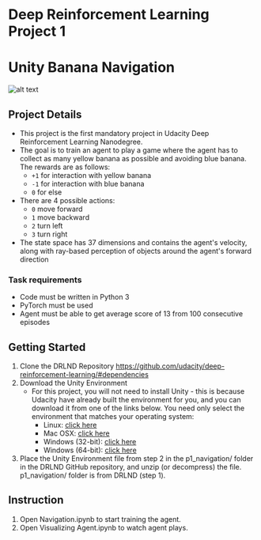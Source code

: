 # Deep Reinforcement Learning Project 1
# Unity Banana Navigation
![alt text](https://github.com/alifahsanul/banana_navigation/blob/master/image/environment.PNG)
## Project Details
* This project is the first mandatory project in Udacity Deep Reinforcement Learning Nanodegree.
* The goal is to train an agent to play a game where the agent has to collect as many yellow banana as possible and avoiding blue banana. The rewards are as follows:
  * `+1` for interaction with yellow banana
  * `-1` for interaction with blue banana
  * `0` for else
* There are 4 possible actions:
  * `0` move forward
  * `1` move backward
  * `2` turn left
  * `3` turn right
* The state space has 37 dimensions and contains the agent's velocity, along with ray-based perception of objects around the agent's forward direction
### Task requirements
* Code must be written in Python 3
* PyTorch must be used
* Agent must be able to get average score of 13 from 100 consecutive episodes

## Getting Started
1. Clone the DRLND Repository https://github.com/udacity/deep-reinforcement-learning/#dependencies
2. Download the Unity Environment
	* For this project, you will not need to install Unity - this is because Udacity have already built the environment for you, and you can download it from one of the links below. You need only select the environment that matches your operating system:
		* Linux: [click here](https://s3-us-west-1.amazonaws.com/udacity-drlnd/P1/Banana/Banana_Linux.zip)
		* Mac OSX: [click here](https://s3-us-west-1.amazonaws.com/udacity-drlnd/P1/Banana/Banana.app.zip)
		* Windows (32-bit): [click here](https://s3-us-west-1.amazonaws.com/udacity-drlnd/P1/Banana/Banana_Windows_x86.zip)
		* Windows (64-bit): [click here](https://s3-us-west-1.amazonaws.com/udacity-drlnd/P1/Banana/Banana_Windows_x86_64.zip)
3. Place the Unity Environment file from step 2 in the p1_navigation/ folder in the DRLND GitHub repository, and unzip (or decompress) the file. p1_navigation/ folder is from DRLND (step 1).

## Instruction
1. Open Navigation.ipynb to start training the agent.
2. Open Visualizing Agent.ipynb to watch agent plays.
